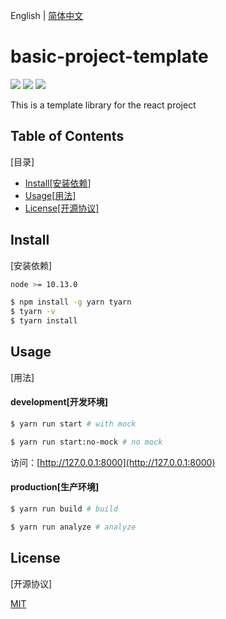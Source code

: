 English | [简体中文](./README_zh-CN.md)

# basic-project-template

[![](https://img.shields.io/badge/umi-3.1.4-ff69b4.svg?style=flat-square)](https://github.com/umijs/umi)
[![](https://img.shields.io/badge/react-16.12.0-brightgreen.svg?style=flat-square)](https://github.com/facebook/react)
[![](https://img.shields.io/dub/l/vibe-d.svg?style=flat-square)](https://tldrlegal.com/license/mit-license)

This is a template library for the react project

Table of Contents
-------
[目录]

* [Install[安装依赖]](#install)
* [Usage[用法]](#usage)
* [License[开源协议]](#license)

Install
-------
[安装依赖]

```bash
node >= 10.13.0
```

```bash
$ npm install -g yarn tyarn
$ tyarn -v
$ tyarn install
```

Usage
-------
[用法]

#### development[开发环境]

```bash
$ yarn run start # with mock
```

```bash
$ yarn run start:no-mock # no mock
```

访问：[http://127.0.0.1:8000](http://127.0.0.1:8000)

#### production[生产环境]

```bash
$ yarn run build # build
```

```bash
$ yarn run analyze # analyze
```

License
-------
[开源协议]

[MIT](https://tldrlegal.com/license/mit-license)
